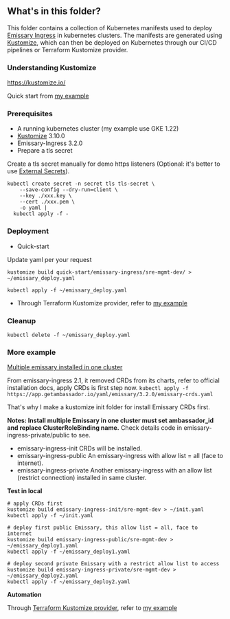 ## What's in this folder?
This folder contains a collection of Kubernetes manifests used to deploy [Emissary Ingress](https://www.getambassador.io/docs/emissary/) in kubernetes clusters. The manifests are generated using [Kustomize](https://github.com/kubernetes-sigs/kustomize), which can then be deployed on Kubernetes through our CI/CD pipelines or Terraform Kustomize provider.

### Understanding Kustomize
https://kustomize.io/

Quick start from [my example](../../Kustomize/demo-manifests/README.md)

### Prerequisites
* A running kubernetes cluster (my example use GKE 1.22)
* [Kustomize](https://kubectl.docs.kubernetes.io/installation/kustomize/) 3.10.0
* Emissary-Ingress 3.2.0
* Prepare a tls secret

Create a tls secret manually for demo https listeners (Optional: it's better to use [External Secrets](https://external-secrets.io/v0.6.0/)).
```
kubectl create secret -n secret tls tls-secret \
    --save-config --dry-run=client \
    --key ./xxx.key \
    --cert ./xxx.pem \
    -o yaml | 
  kubectl apply -f -
```

### Deployment
* Quick-start

Update yaml per your request
```
kustomize build quick-start/emissary-ingress/sre-mgmt-dev/ > ~/emissary_deploy.yaml

kubectl apply -f ~/emissary_deploy.yaml
```

* Through Terraform Kustomize provider, refer to [my example](../../Terraform/kustomize/README.md)


### Cleanup
```
kubectl delete -f ~/emissary_deploy.yaml 
```

### More example
[Multiple emissary installed in one cluster](./multiple-emissary-example/)

From emissary-ingress 2.1, it removed CRDs from its charts, refer to official installation docs, apply CRDs is first step now. `kubectl apply -f https://app.getambassador.io/yaml/emissary/3.2.0/emissary-crds.yaml`

That's why I make a kustomize init folder for install Emissary CRDs first.

**Notes: Install multiple Emissary in one cluster must set ambassador_id and replace ClusterRoleBinding name.** 
Check details code in emissary-ingress-private/public to see.

* emissary-ingress-init CRDs will be installed.
* emissary-ingress-public An emissary-ingress with allow list = all (face to internet).
* emissary-ingress-private Another emissary-ingress with an allow list (restrict connection) installed in same cluster.


**Test in local**
```
# apply CRDs first
kustomize build emissary-ingress-init/sre-mgmt-dev > ~/init.yaml
kubectl apply -f ~/init.yaml

# deploy first public Emissary, this allow list = all, face to internet
kustomize build emissary-ingress-public/sre-mgmt-dev > ~/emissary_deploy1.yaml
kubectl apply -f ~/emissary_deploy1.yaml

# deploy second private Emissary with a restrict allow list to access
kustomize build emissary-ingress-private/sre-mgmt-dev > ~/emissary_deploy2.yaml
kubectl apply -f ~/emissary_deploy2.yaml
```
**Automation**

Through [Terraform Kustomize provider](https://registry.terraform.io/providers/kbst/kustomization/latest/docs), refer to [my example](../../Terraform/kustomize/)
